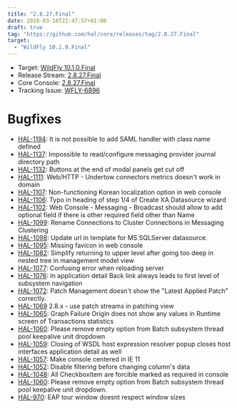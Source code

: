 ```yaml
---
title: "2.8.27.Final"
date: 2018-03-10T22:47:57+01:00
draft: true
tag: "https://github.com/hal/core/releases/tag/2.8.27.Final"
target: 
  - "WildFly 10.1.0.Final"
---
```

- Target: [WildFly 10.1.0.Final](http://wildfly.org/news/2016/08/19/WildFly10-1-Released/)
- Release Stream: [2.8.27.Final](https://github.com/hal/release-stream/releases/tag/2.8.27.Final)
- Core Console: [2.8.27.Final](https://github.com/hal/core/releases/tag/2.8.27.Final)
- Tracking Issue: [WFLY-6896](https://issues.jboss.org/browse/WFLY-6896)

# Bugfixes

- [HAL-1194](https://issues.jboss.org/browse/HAL-1194): It is not possible to add SAML handler with class name defined
- [HAL-1137](https://issues.jboss.org/browse/HAL-1137): Impossible to read/configure messaging provider journal directory path
- [HAL-1132](https://issues.jboss.org/browse/HAL-1132): Buttons at the end of modal panels get cut off
- [HAL-1111](https://issues.jboss.org/browse/HAL-1111): Web/HTTP - Undertow connectors metrics doesn't work in domain
- [HAL-1107](https://issues.jboss.org/browse/HAL-1107): Non-functioning Korean localization option in web console
- [HAL-1106](https://issues.jboss.org/browse/HAL-1106): Typo in heading of step 1/4 of Create XA Datasource wizard
- [HAL-1102](https://issues.jboss.org/browse/HAL-1102): Web Console - Messaging - Broadcast should allow to add optional field if there is other required field other than Name
- [HAL-1099](https://issues.jboss.org/browse/HAL-1099): Rename Connections to Cluster Connections in Messaging Clustering
- [HAL-1098](https://issues.jboss.org/browse/HAL-1098): Update url in template for MS SQLServer datasource.
- [HAL-1095](https://issues.jboss.org/browse/HAL-1095): Missing favicon in web console
- [HAL-1082](https://issues.jboss.org/browse/HAL-1082): Simplify returning to upper level after going too deep in nested tree in management model view
- [HAL-1077](https://issues.jboss.org/browse/HAL-1077): Confusing error when reloading server
- [HAL-1076](https://issues.jboss.org/browse/HAL-1076): In application detail Back link always leads to first level of subsystem navigation
- [HAL-1072](https://issues.jboss.org/browse/HAL-1072): Patch Management doesn't show the "Latest Applied Patch" correctly.
- [HAL-1069](https://issues.jboss.org/browse/HAL-1069) 2.8.x - use patch streams in patching view
- [HAL-1065](https://issues.jboss.org/browse/HAL-1065): Graph Failure Origin does not show any values in Runtime screen of Transactions statistics
- [HAL-1060](https://issues.jboss.org/browse/HAL-1060): Please remove empty option from Batch subsystem thread pool keepalive unit dropdown
- [HAL-1059](https://issues.jboss.org/browse/HAL-1059): Closing of WSDL host expression resolver popup closes host interfaces application detail as well
- [HAL-1057](https://issues.jboss.org/browse/HAL-1057): Make console centered in IE 11
- [HAL-1052](https://issues.jboss.org/browse/HAL-1052): Disable filtering before changing column's data
- [HAL-1048](https://issues.jboss.org/browse/HAL-1048): All CheckboxItem are forcible marked as required in console
- [HAL-1060](https://issues.jboss.org/browse/HAL-1060): Please remove empty option from Batch subsystem thread pool keepalive unit dropdown.
- [HAL-970](https://issues.jboss.org/browse/HAL-970): EAP tour window doesnt respect window sizes
